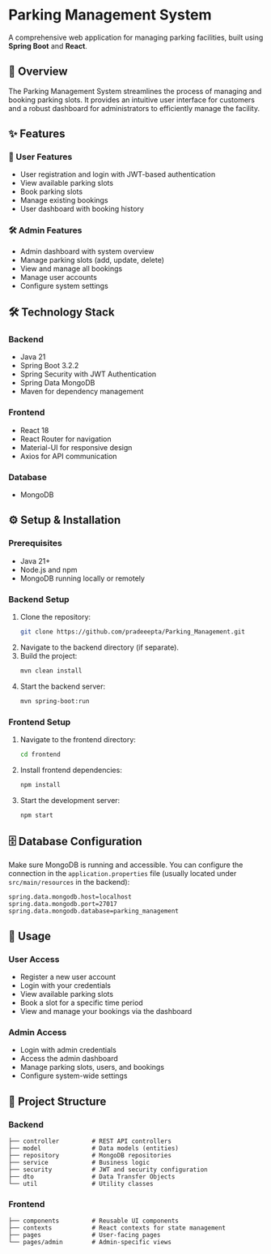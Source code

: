 # Parking Management System

A comprehensive web application for managing parking facilities, built using **Spring Boot** and **React**.

## 🚀 Overview

The Parking Management System streamlines the process of managing and booking parking slots. It provides an intuitive user interface for customers and a robust dashboard for administrators to efficiently manage the facility.

## ✨ Features

### 👤 User Features
- User registration and login with JWT-based authentication
- View available parking slots
- Book parking slots
- Manage existing bookings
- User dashboard with booking history

### 🛠️ Admin Features
- Admin dashboard with system overview
- Manage parking slots (add, update, delete)
- View and manage all bookings
- Manage user accounts
- Configure system settings

## 🛠 Technology Stack

### Backend
- Java 21
- Spring Boot 3.2.2
- Spring Security with JWT Authentication
- Spring Data MongoDB
- Maven for dependency management

### Frontend
- React 18
- React Router for navigation
- Material-UI for responsive design
- Axios for API communication

### Database
- MongoDB

## ⚙️ Setup & Installation

### Prerequisites
- Java 21+
- Node.js and npm
- MongoDB running locally or remotely

### Backend Setup
1. Clone the repository:
   ```bash
   git clone https://github.com/pradeeepta/Parking_Management.git
   ```
2. Navigate to the backend directory (if separate).
3. Build the project:
   ```bash
   mvn clean install
   ```
4. Start the backend server:
   ```bash
   mvn spring-boot:run
   ```

### Frontend Setup
1. Navigate to the frontend directory:
   ```bash
   cd frontend
   ```
2. Install frontend dependencies:
   ```bash
   npm install
   ```
3. Start the development server:
   ```bash
   npm start
   ```

## 🗄 Database Configuration

Make sure MongoDB is running and accessible. You can configure the connection in the `application.properties` file (usually located under `src/main/resources` in the backend):

```properties
spring.data.mongodb.host=localhost
spring.data.mongodb.port=27017
spring.data.mongodb.database=parking_management
```

## 🧪 Usage

### User Access
- Register a new user account
- Login with your credentials
- View available parking slots
- Book a slot for a specific time period
- View and manage your bookings via the dashboard

### Admin Access
- Login with admin credentials
- Access the admin dashboard
- Manage parking slots, users, and bookings
- Configure system-wide settings

## 📁 Project Structure

### Backend
```
├── controller         # REST API controllers
├── model              # Data models (entities)
├── repository         # MongoDB repositories
├── service            # Business logic
├── security           # JWT and security configuration
├── dto                # Data Transfer Objects
└── util               # Utility classes
```

### Frontend
```
├── components         # Reusable UI components
├── contexts           # React contexts for state management
├── pages              # User-facing pages
└── pages/admin        # Admin-specific views
```

